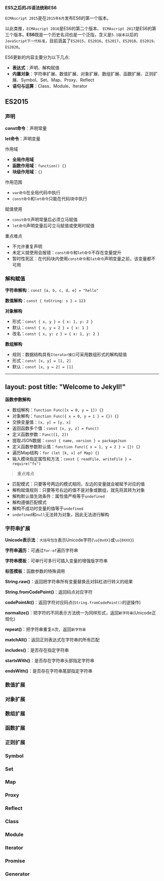 **ES5之后的JS语法统称ES6**

`ECMAscript 2015`是在`2015年6月`发布ES6的第一个版本。

以此类推，`ECMAscript 2016`是ES6的第二个版本、 `ECMAscript 2017`是ES6的第三个版本。**ES6**既是一个历史名词也是一个泛指，含义是`5.1版本`以后的`JavaScript下一代标准`，目前涵盖了`ES2015`、`ES2016`、`ES2017`、`ES2018`、`ES2019`、`ES2020`。

ES6更新的内容主要分为以下几点:

- **表达式**：声明、解构赋值
- **内置对象**：字符串扩展、数值扩展、对象扩展、数组扩展、函数扩展、正则扩展、Symbol、Set、Map、Proxy、Reflect
- **语句与运算**：Class、Module、Iterator

## ES2015

### 声明

**const命令**：声明常量

**let命令**：声明变量

作用域

- **全局作用域**
- **函数作用域**：`function() {}`
- **块级作用域**：`{}`

作用范围

- `var命令`在全局代码中执行
- `const命令`和`let命令`只能在代码块中执行

赋值使用

- `const命令`声明常量后必须立马赋值
- `let命令`声明变量后可立马赋值或使用时赋值

重点难点

- 不允许重复声明
- 未定义就使用会报错：`const命令`和`let命令`不存在变量提升
- 暂时性死区：在代码块内使用`const命令`和`let命令`声明变量之前，该变量都不可用

### 解构赋值

**字符串解构**：`const [a, b, c, d, e] = "hello"`

**数值解构**：`const { toString: s } = 123`

**对象解构**

- 形式：`const { x, y } = { x: 1, y: 2 }`
- 默认：`const { x, y = 2 } = { x: 1 }`
- 改名：`const { x, y: z } = { x: 1, y: 2 }`

**数组解构**

- 规则：数据结构具有`Iterator接口`可采用数组形式的解构赋值
- 形式：`const [x, y] = [1, 2]`
- 默认：`const [x, y = 2] = [1]`
---
layout: post
title:  "Welcome to Jekyll!"
---




**函数参数解构**

- 数组解构：`function Func([x = 0, y = 1]) {}`
- 对象解构：`function Func({ x = 0, y = 1 } = {}) {}`
- 交换变量值：`[x, y] = [y, x]`
- 返回函数多个值：`const [x, y, z] = Func()`
- 定义函数参数：`Func([1, 2])`
- 提取JSON数据：`const { name, version } = packageJson`
- 定义函数参数默认值：`function Func({ x = 1, y = 2 } = {}) {}`
- 遍历Map结构：`for (let [k, v] of Map) {}`
- 输入模块指定属性和方法：`const { readFile, writeFile } = require("fs")`

> 重点难点
> 
- 匹配模式：只要等号两边的模式相同，左边的变量就会被赋予对应的值
- 解构赋值规则：只要等号右边的值不是对象或数组，就先将其转为对象
- 解构默认值生效条件：属性值严格等于`undefined`
- 解构遵循匹配模式
- 解构不成功时变量的值等于`undefined`
- `undefined`和`null`无法转为对象，因此无法进行解构

### 字符串扩展

**Unicode表示法**：`大括号包含`表示Unicode字符(`\u{0xXX}`或`\u{0XXX}`)

**字符串遍历**：可通过`for-of`遍历字符串 

**字符串模板**：可单行可多行可插入变量的增强版字符串

**标签模板**：函数参数的特殊调用

**String.raw()**：返回把字符串所有变量替换且对斜杠进行转义的结果 

**String.fromCodePoint()**：返回码点对应字符

**codePointAt()**：返回字符对应码点(`String.fromCodePoint()`的逆操作)

**normalize()**：把字符的不同表示方法统一为同样形式，返回`新字符串`(Unicode正规化)  

**repeat()**：把字符串重复n次，返回`新字符串`  

**matchAll()**：返回正则表达式在字符串的所有匹配 

**includes()**：是否存在指定字符串  

**startsWith()**：是否存在字符串头部指定字符串 

**endsWith()**：是否存在字符串尾部指定字符串

### 数值扩展

### 对象扩展

### 数组扩展

### 函数扩展

### 正则扩展

### Symbol

### Set

### Map

### Proxy

### Reflect

### Class

### Module

### Iterator

### Promise

### Generator